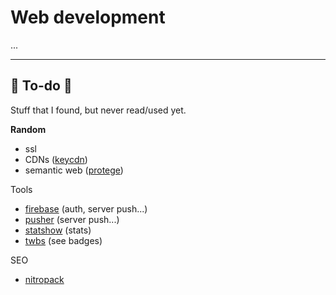 # Web development

...

<hr class="sep-both">

## 👻 To-do 👻

Stuff that I found, but never read/used yet.

<div class="row row-cols-md-2"><div>

**Random**

* ssl
* CDNs ([keycdn](https://www.keycdn.com/))
* semantic web ([protege](https://protege.stanford.edu/))
</div><div>

Tools

* [firebase](https://firebase.google.com/) (auth, server push...)
* [pusher](https://pusher.com/) (server push...)
* [statshow](https://www.statshow.com/) (stats)
* [twbs](https://github.com/twbs/bootstrap) (see badges)

SEO

* [nitropack](https://nitropack.io/)
</div></div>